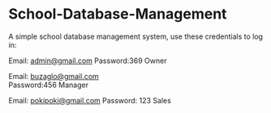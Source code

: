 # School-Database-Management

A simple school database management system,
use these credentials to log in:

Email: admin@gmail.com
Password:369
Owner

Email: buzaglo@gmail.com	
Password:456
Manager

Email: pokipoki@gmail.com
Password: 123
Sales
